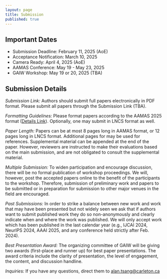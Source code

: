 ```yaml
---
layout: page
title: Submission
published: true
---
```


## Important Dates
* Submission Deadline: February 11, 2025 (AoE)
* Acceptance Notification: March 10, 2025
* Camera Ready: April 4, 2025 (AoE)
* AAMAS Conference: May 19 - May 23, 2025
* GAIW Workshop: May 19 or 20, 2025 (TBA)


<!--
* Workshop Talk Session 1: May 9th, 2022 (3:00-6:00 Auckland). [Zoom](https://psu.zoom.us/j/93817541262?pwd=M3VuaVNvb2p2T3UzS1Y3dUJmdVAwdz09).
* Workshop Talk  Session 2: May 9th, 2022 (11:00-14:00 Auckland). [Zoom](https://psu.zoom.us/j/93817541262?pwd=M3VuaVNvb2p2T3UzS1Y3dUJmdVAwdz09).
* Poster Session 1: May 10th, 2022 (02:00-02:55 Auckland). [Gather Town](https://app.gather.town/events/O8p6uZQ3G1EJELYsXH2v).
* Poster Session 2: May 10th, 2022 (06:15-07:15 Auckland). [Gather Town](https://app.gather.town/events/O8p6uZQ3G1EJELYsXH2v).
-->

<!--
### Poster Printing
TBD
-->

<!--
## Submission Site and Details
Authors should submit full papers electronically in PDF format. [CMT Submission Link](https://cmt3.research.microsoft.com/GAIW2025)
-->

<!--
Please use the following command if you are using the AAMAS format from the website before the `\title` command.

```
\setcopyright{rightsretained}
\acmConference[GAIW'24]{Appears at the 6th Games, Agents, and Incentives Workshop (GAIW-24). Held as part of the Workshops at the 22st International Conference on Autonomous Agents and Multiagent Systems.}{May 2024}{Auckland, New Zealand}{Abramowitz, Aziz, Dickerson, Hosseini, Mattei, Obraztsova, Rabinovich, Tsang, Wąs (Chairs)} 
```
-->


## Submission Details
*Submission Link:* Authors should submit full papers electronically in PDF format. Please submit all papers through the Submission Link (TBA).

*Formatting Guidelines:* Please format papers according to the AAMAS 2025 format ([Details Link](https://aamas2025.org/index.php/conference/calls/submission-instructions-main-technical-track/)). Optionally, one may submit in LNCS format as well.

*Paper Length:* Papers can be at most 8 pages long in AAMAS format, or 12 pages long in LNCS format. Additional pages for may be used for references. Supplemental material can be appended at the end of the paper. However, reviewers are instructed to make their evaluations based on the main submission, and are not obligated to consult the supplemental material.

*Multiple Submission:* To widen participation and encourage discussion, there will be no formal publication of workshop proceedings. We will, however, post the accepted papers online to the benefit of the participants to the workshop. Therefore, submission of preliminary work and papers to be submitted or in preparation for submission to other major venues in the field are encouraged.

<!--
*Anonymity:* We leave the option up to submitters (except for in the case of resubmitted work below) as to whether or not to submit single- or double- anonymous. If you wish to submit single anonymous only (i.e., authors names are revealed), please leave your name(s) on the submission. However, the submission system will be set to not reveal authors information to reviewers within the system.
-->

*Past Submissions:* In order to strike a balance between new work and work that may have been presented but not widely seen we ask that if authors want to submit published work they do so non-anonymously and clearly indicate when and where the work was published. We will only accept work which has been published in the last calendar year (e.g., IJCAI 2024, NeurIPS 2024, AAAI 2025, and any conference held strictly after Feb. 2024).

*Best Presentation Award:* The organizing committee of GAIW will be giving two awards (first-place and runner up) for best paper presentations. The award criteria include the clarity of presentation, the level of engagement, the content, and discussion handline.

*Inquiries:* If you have any questions, direct them to alan.tsang@carleton.ca
